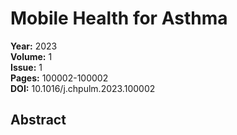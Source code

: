 # Mobile Health for Asthma

**Year:** 2023  
**Volume:** 1  
**Issue:** 1  
**Pages:** 100002-100002  
**DOI:** 10.1016/j.chpulm.2023.100002  

## Abstract


